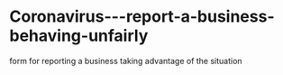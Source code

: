 # Coronavirus---report-a-business-behaving-unfairly
form for reporting a business taking advantage of the situation
